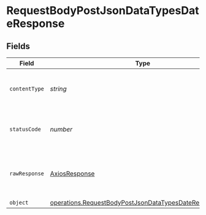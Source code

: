# RequestBodyPostJsonDataTypesDateResponse


## Fields

| Field                                                                                                                              | Type                                                                                                                               | Required                                                                                                                           | Description                                                                                                                        |
| ---------------------------------------------------------------------------------------------------------------------------------- | ---------------------------------------------------------------------------------------------------------------------------------- | ---------------------------------------------------------------------------------------------------------------------------------- | ---------------------------------------------------------------------------------------------------------------------------------- |
| `contentType`                                                                                                                      | *string*                                                                                                                           | :heavy_check_mark:                                                                                                                 | HTTP response content type for this operation                                                                                      |
| `statusCode`                                                                                                                       | *number*                                                                                                                           | :heavy_check_mark:                                                                                                                 | HTTP response status code for this operation                                                                                       |
| `rawResponse`                                                                                                                      | [AxiosResponse](https://axios-http.com/docs/res_schema)                                                                            | :heavy_minus_sign:                                                                                                                 | Raw HTTP response; suitable for custom response parsing                                                                            |
| `object`                                                                                                                           | [operations.RequestBodyPostJsonDataTypesDateResponseBody](../../models/operations/requestbodypostjsondatatypesdateresponsebody.md) | :heavy_minus_sign:                                                                                                                 | OK                                                                                                                                 |